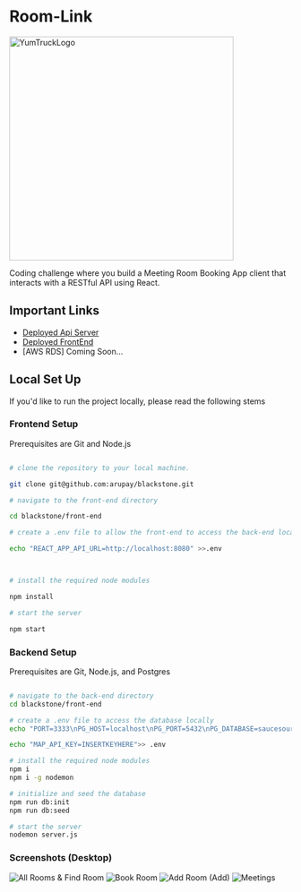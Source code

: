 # Room-Link

<img src="https://user-images.githubusercontent.com/96318127/280200179-3f2b5d5b-e902-4e46-8775-8ea008692203.png" alt="YumTruckLogo" width="400"/>

Coding challenge where you build a Meeting Room Booking App client that interacts with a RESTful API using React.

## Important Links

- [Deployed Api Server](https://blackstone-backend.adaptable.app/)
- [Deployed FrontEnd](https://room-link.netlify.app/)
- [AWS RDS] Coming Soon...

## Local Set Up

If you'd like to run the project locally, please read the following stems

### Frontend Setup

Prerequisites are Git and Node.js

```bash

# clone the repository to your local machine.

git clone git@github.com:arupay/blackstone.git

# navigate to the front-end directory

cd blackstone/front-end

# create a .env file to allow the front-end to access the back-end locally

echo "REACT_APP_API_URL=http://localhost:8080" >>.env



# install the required node modules

npm install

# start the server

npm start
```

### Backend Setup

Prerequisites are Git, Node.js, and Postgres

```bash

# navigate to the back-end directory
cd blackstone/front-end

# create a .env file to access the database locally
echo "PORT=3333\nPG_HOST=localhost\nPG_PORT=5432\nPG_DATABASE=saucesource" >> .env

echo "MAP_API_KEY=INSERTKEYHERE">> .env

# install the required node modules
npm i
npm i -g nodemon

# initialize and seed the database
npm run db:init
npm run db:seed

# start the server
nodemon server.js
```

### Screenshots (Desktop)

![All Rooms & Find Room](https://user-images.githubusercontent.com/96318127/280202041-4f525b28-2911-4424-a6b6-803066834481.png)
![Book Room](https://user-images.githubusercontent.com/96318127/280201420-c8e347f3-b5f3-4f92-b651-ba59238271fc.png)
![Add Room (Add)](https://user-images.githubusercontent.com/96318127/280201419-1ec85dfc-9b7c-4bc5-88e4-7ff882e8dc87.png)
![Meetings](https://user-images.githubusercontent.com/96318127/280201417-2b609dbd-318b-4982-8578-3328db350451.png)

